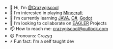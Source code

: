 - 👋 Hi, I’m [@Crazygiscool](https://github.com/crazygiscool)
- 👀 I’m interested in playing [Minecraft](https://minecraft.net)
- 🌱 I’m currently learning [JAVA](https://java.com), [C#](https://dotnet.microsoft.com/en-us/languages/csharp), [Godot](https://godotengine.org/)
- 💞️ I’m looking to collaborate on [EAGLER](https://eaglercraft.com) Projects
- 📫 How to reach me: crazygiscool@outlook.com
- 😄 Pronouns: Crazyg
- ⚡ Fun fact: I'm a self taught dev

<!---
Crazygiscool/Crazygiscool is a ✨ special ✨ repository because its `README.md` (this file) appears on your GitHub profile.
You can click the Preview link to take a look at your changes.
--->
